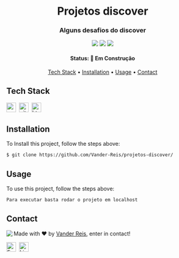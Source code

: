 <h1 align="center">
	Projetos discover
</h1>

<h3 align="center">
	Alguns desafios do discover
</h3>

<p align="center">
	<img src="https://img.shields.io/badge/PRs-welcome-brightgreen.svg?style=flat-square"/>
	<img src="https://img.shields.io/github/last-commit/Vander-Reis/projetos-discover?color=green"/>
	<img src="https://img.shields.io/github/languages/count/Vander-Reis/projetos-discover?color=green"/>
</p>

<h4 align="center">
	Status: 🚧 Em Construção
</h4>

<p align="center">
	<a href="#tech-stack">Tech Stack</a> •
	<a href="#installation">Installation</a> •
	<a href="#usage">Usage</a> • 
	<a href="#contact">Contact</a> 
</p>

## Tech Stack
<img src="https://img.shields.io/badge/Css3-05122A?style=flat&logo=css3" alt="css3 Badge" height="25">&nbsp;
<img src="https://img.shields.io/badge/Git-05122A?style=flat&logo=git" alt="git Badge" height="25">&nbsp;
<img src="https://img.shields.io/badge/Html5-05122A?style=flat&logo=html5" alt="html5 Badge" height="25">&nbsp;

## Installation
To Install this project, follow the steps above:
```bash
$ git clone https://github.com/Vander-Reis/projetos-discover/
```

## Usage
To use this project, follow the steps above:
```bash
Para executar basta rodar o projeto em localhost
```

## Contact
<img align="left" src="https://avatars.githubusercontent.com/Vander-Reis?size=100">

Made with ❤️ by [Vander Reis](https://github.com/Vander-Reis), enter in contact!

<a href="mailto:vanderreis2017@outlook.com" target="_blank"><img src="https://img.shields.io/badge/vanderreis2017@outlook.com-D14836?style=flat&logo=gmail&logoColor=white" alt="Email Badge" height="25"></a>&nbsp;
<a href="https://www.linkedin.com/in/https://www.linkedin.com/" target="_blank"><img src="https://img.shields.io/badge/https://www.linkedin.com/-0077B5?style=flat&logo=linkedin&logoColor=white" alt="LinkedIn Badge" height="25"></a>&nbsp;

<br clear="left"/>
